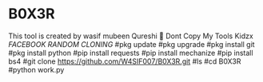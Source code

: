 # B0X3R
This tool is created by wasif mubeen Qureshi 🙂
Dont Copy My Tools Kidzx
*FACEBOOK RANDOM CLONING*
#pkg update
#pkg upgrade
#pkg install git
#pkg install python
#pip install requests
#pip install mechanize
#pip install bs4
#git clone https://github.com/W4SIF007/B0X3R.git
#ls
#cd B0X3R
#python work.py
